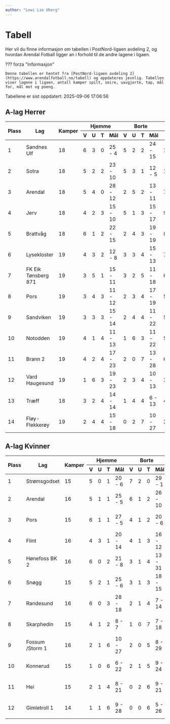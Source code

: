 ```yaml
---
author: "Lewi Lie Uberg"
---
```


# Tabell

Her vil du finne informasjon om tabellen i PostNord-ligaen avdeling 2, og hvordan Arendal Fotball ligger an i forhold til de andre lagene i ligaen.

??? forza "Informasjon"

    Denne tabellen er hentet fra [PostNord-ligaen avdeling 2](https://www.arendalfotball.no/tabell) og oppdateres jevnlig. Tabellen viser lagene i ligaen, antall kamper spilt, seire, uavgjorte, tap, mål for, mål mot og poeng.

Tabellene er sist oppdatert: 2025-09-06 17:06:56

## A-lag Herrer

<table>
  <thead>
    <tr class="row-highlight">
      <th rowspan="2">Plass</th>
      <th rowspan="2">Lag</th>
      <th rowspan="2">Kamper</th>
      <th colspan="4">Hjemme</th>
      <th colspan="4">Borte</th>
      <th colspan="5">Total</th>
      <th rowspan="2">Poeng</th>
    </tr>
    <tr class="row-highlight">
      <th>V</th>
      <th>U</th>
      <th>T</th>
      <th>Mål</th>
      <th>V</th>
      <th>U</th>
      <th>T</th>
      <th>Mål</th>
      <th>V</th>
      <th>U</th>
      <th>T</th>
      <th>Mål</th>
      <th>Diff</th>
    </tr>
  </thead>
  <tbody>
    <tr>
      <td>1</td>
      <td>Sandnes Ulf</td>
      <td>18</td>
      <td>6</td>
      <td>3</td>
      <td>0</td>
      <td>25 - 4</td>
      <td>5</td>
      <td>2</td>
      <td>2</td>
      <td>24 - 15</td>
      <td>11</td>
      <td>5</td>
      <td>2</td>
      <td>49 - 19</td>
      <td>30</td>
      <td>38</td>
    </tr>
    <tr>
      <td>2</td>
      <td>Sotra</td>
      <td>18</td>
      <td>5</td>
      <td>2</td>
      <td>2</td>
      <td>23 - 10</td>
      <td>5</td>
      <td>3</td>
      <td>1</td>
      <td>12 - 5</td>
      <td>10</td>
      <td>5</td>
      <td>3</td>
      <td>35 - 15</td>
      <td>20</td>
      <td>35</td>
    </tr>
    <tr class="row-highlight">
      <td>3</td>
      <td>Arendal</td>
      <td>18</td>
      <td>5</td>
      <td>4</td>
      <td>0</td>
      <td>28 - 12</td>
      <td>2</td>
      <td>5</td>
      <td>2</td>
      <td>13 - 11</td>
      <td>7</td>
      <td>9</td>
      <td>2</td>
      <td>41 - 23</td>
      <td>18</td>
      <td>30</td>
    </tr>
    <tr>
      <td>4</td>
      <td>Jerv</td>
      <td>18</td>
      <td>4</td>
      <td>2</td>
      <td>3</td>
      <td>15 - 10</td>
      <td>5</td>
      <td>1</td>
      <td>3</td>
      <td>15 - 17</td>
      <td>9</td>
      <td>3</td>
      <td>6</td>
      <td>30 - 27</td>
      <td>3</td>
      <td>30</td>
    </tr>
    <tr>
      <td>5</td>
      <td>Brattvåg</td>
      <td>18</td>
      <td>6</td>
      <td>1</td>
      <td>2</td>
      <td>22 - 15</td>
      <td>2</td>
      <td>4</td>
      <td>3</td>
      <td>19 - 19</td>
      <td>8</td>
      <td>5</td>
      <td>5</td>
      <td>41 - 34</td>
      <td>7</td>
      <td>29</td>
    </tr>
    <tr>
      <td>6</td>
      <td>Lysekloster</td>
      <td>19</td>
      <td>4</td>
      <td>3</td>
      <td>2</td>
      <td>12 - 8</td>
      <td>3</td>
      <td>3</td>
      <td>4</td>
      <td>15 - 13</td>
      <td>7</td>
      <td>6</td>
      <td>6</td>
      <td>27 - 21</td>
      <td>6</td>
      <td>27</td>
    </tr>
    <tr>
      <td>7</td>
      <td>FK Eik Tønsberg 871</td>
      <td>19</td>
      <td>3</td>
      <td>5</td>
      <td>1</td>
      <td>15 - 11</td>
      <td>3</td>
      <td>2</td>
      <td>5</td>
      <td>11 - 18</td>
      <td>6</td>
      <td>7</td>
      <td>6</td>
      <td>26 - 29</td>
      <td>-3</td>
      <td>25</td>
    </tr>
    <tr>
      <td>8</td>
      <td>Pors</td>
      <td>19</td>
      <td>3</td>
      <td>4</td>
      <td>3</td>
      <td>11 - 12</td>
      <td>2</td>
      <td>3</td>
      <td>4</td>
      <td>17 - 19</td>
      <td>5</td>
      <td>7</td>
      <td>7</td>
      <td>28 - 31</td>
      <td>-3</td>
      <td>22</td>
    </tr>
    <tr>
      <td>9</td>
      <td>Sandviken</td>
      <td>19</td>
      <td>3</td>
      <td>3</td>
      <td>3</td>
      <td>15 - 14</td>
      <td>2</td>
      <td>4</td>
      <td>4</td>
      <td>11 - 22</td>
      <td>5</td>
      <td>7</td>
      <td>7</td>
      <td>26 - 36</td>
      <td>-10</td>
      <td>22</td>
    </tr>
    <tr>
      <td>10</td>
      <td>Notodden</td>
      <td>19</td>
      <td>4</td>
      <td>1</td>
      <td>4</td>
      <td>11 - 13</td>
      <td>1</td>
      <td>6</td>
      <td>3</td>
      <td>11 - 22</td>
      <td>5</td>
      <td>7</td>
      <td>7</td>
      <td>22 - 35</td>
      <td>-13</td>
      <td>22</td>
    </tr>
    <tr>
      <td>11</td>
      <td>Brann  2</td>
      <td>19</td>
      <td>4</td>
      <td>2</td>
      <td>4</td>
      <td>17 - 23</td>
      <td>2</td>
      <td>0</td>
      <td>7</td>
      <td>13 - 28</td>
      <td>6</td>
      <td>2</td>
      <td>11</td>
      <td>30 - 51</td>
      <td>-21</td>
      <td>20</td>
    </tr>
    <tr>
      <td>12</td>
      <td>Vard Haugesund</td>
      <td>19</td>
      <td>1</td>
      <td>6</td>
      <td>3</td>
      <td>19 - 23</td>
      <td>2</td>
      <td>3</td>
      <td>4</td>
      <td>10 - 13</td>
      <td>3</td>
      <td>9</td>
      <td>7</td>
      <td>29 - 36</td>
      <td>-7</td>
      <td>18</td>
    </tr>
    <tr>
      <td>13</td>
      <td>Træff</td>
      <td>18</td>
      <td>3</td>
      <td>2</td>
      <td>4</td>
      <td>14 - 14</td>
      <td>1</td>
      <td>4</td>
      <td>4</td>
      <td>6 - 13</td>
      <td>4</td>
      <td>6</td>
      <td>8</td>
      <td>20 - 27</td>
      <td>-7</td>
      <td>18</td>
    </tr>
    <tr>
      <td>14</td>
      <td>Fløy-Flekkerøy</td>
      <td>19</td>
      <td>2</td>
      <td>4</td>
      <td>4</td>
      <td>15 - 18</td>
      <td>0</td>
      <td>2</td>
      <td>7</td>
      <td>10 - 27</td>
      <td>2</td>
      <td>6</td>
      <td>11</td>
      <td>25 - 45</td>
      <td>-20</td>
      <td>12</td>
    </tr>
  </tbody>
</table>

## A-lag Kvinner

<table>
  <thead>
    <tr class="row-highlight">
      <th rowspan="2">Plass</th>
      <th rowspan="2">Lag</th>
      <th rowspan="2">Kamper</th>
      <th colspan="4">Hjemme</th>
      <th colspan="4">Borte</th>
      <th colspan="5">Total</th>
      <th rowspan="2">Poeng</th>
    </tr>
    <tr class="row-highlight">
      <th>V</th>
      <th>U</th>
      <th>T</th>
      <th>Mål</th>
      <th>V</th>
      <th>U</th>
      <th>T</th>
      <th>Mål</th>
      <th>V</th>
      <th>U</th>
      <th>T</th>
      <th>Mål</th>
      <th>Diff</th>
    </tr>
  </thead>
  <tbody>
    <tr>
      <td>1</td>
      <td>Strømsgodset</td>
      <td>15</td>
      <td>5</td>
      <td>0</td>
      <td>1</td>
      <td>20 - 6</td>
      <td>7</td>
      <td>2</td>
      <td>0</td>
      <td>29 - 1</td>
      <td>12</td>
      <td>2</td>
      <td>1</td>
      <td>49 - 7</td>
      <td>42</td>
      <td>38</td>
    </tr>
    <tr class="row-highlight">
      <td>2</td>
      <td>Arendal</td>
      <td>16</td>
      <td>5</td>
      <td>1</td>
      <td>1</td>
      <td>25 - 5</td>
      <td>6</td>
      <td>1</td>
      <td>2</td>
      <td>26 - 10</td>
      <td>11</td>
      <td>2</td>
      <td>3</td>
      <td>51 - 15</td>
      <td>36</td>
      <td>35</td>
    </tr>
    <tr>
      <td>3</td>
      <td>Pors</td>
      <td>15</td>
      <td>6</td>
      <td>1</td>
      <td>1</td>
      <td>27 - 5</td>
      <td>4</td>
      <td>1</td>
      <td>2</td>
      <td>20 - 6</td>
      <td>10</td>
      <td>2</td>
      <td>3</td>
      <td>47 - 11</td>
      <td>36</td>
      <td>32</td>
    </tr>
    <tr>
      <td>4</td>
      <td>Flint</td>
      <td>16</td>
      <td>4</td>
      <td>3</td>
      <td>1</td>
      <td>20 - 14</td>
      <td>4</td>
      <td>1</td>
      <td>3</td>
      <td>16 - 12</td>
      <td>8</td>
      <td>4</td>
      <td>4</td>
      <td>36 - 26</td>
      <td>10</td>
      <td>28</td>
    </tr>
    <tr>
      <td>5</td>
      <td>Hønefoss BK 2</td>
      <td>16</td>
      <td>6</td>
      <td>0</td>
      <td>2</td>
      <td>21 - 8</td>
      <td>3</td>
      <td>1</td>
      <td>4</td>
      <td>13 - 31</td>
      <td>9</td>
      <td>1</td>
      <td>6</td>
      <td>34 - 39</td>
      <td>-5</td>
      <td>28</td>
    </tr>
    <tr>
      <td>6</td>
      <td>Snøgg</td>
      <td>15</td>
      <td>5</td>
      <td>2</td>
      <td>1</td>
      <td>25 - 6</td>
      <td>3</td>
      <td>1</td>
      <td>3</td>
      <td>18 - 15</td>
      <td>8</td>
      <td>3</td>
      <td>4</td>
      <td>43 - 21</td>
      <td>22</td>
      <td>27</td>
    </tr>
    <tr>
      <td>7</td>
      <td>Randesund</td>
      <td>16</td>
      <td>6</td>
      <td>0</td>
      <td>3</td>
      <td>28 - 18</td>
      <td>2</td>
      <td>1</td>
      <td>4</td>
      <td>7 - 14</td>
      <td>8</td>
      <td>1</td>
      <td>7</td>
      <td>35 - 32</td>
      <td>3</td>
      <td>25</td>
    </tr>
    <tr>
      <td>8</td>
      <td>Skarphedin</td>
      <td>15</td>
      <td>4</td>
      <td>1</td>
      <td>2</td>
      <td>8 - 7</td>
      <td>1</td>
      <td>0</td>
      <td>7</td>
      <td>7 - 18</td>
      <td>5</td>
      <td>1</td>
      <td>9</td>
      <td>15 - 25</td>
      <td>-10</td>
      <td>16</td>
    </tr>
    <tr>
      <td>9</td>
      <td>Fossum /Storm 1</td>
      <td>16</td>
      <td>2</td>
      <td>1</td>
      <td>6</td>
      <td>10 - 27</td>
      <td>2</td>
      <td>0</td>
      <td>5</td>
      <td>8 - 29</td>
      <td>4</td>
      <td>1</td>
      <td>11</td>
      <td>18 - 56</td>
      <td>-38</td>
      <td>13</td>
    </tr>
    <tr>
      <td>10</td>
      <td>Konnerud</td>
      <td>15</td>
      <td>1</td>
      <td>0</td>
      <td>6</td>
      <td>6 - 22</td>
      <td>2</td>
      <td>1</td>
      <td>5</td>
      <td>9 - 24</td>
      <td>3</td>
      <td>1</td>
      <td>11</td>
      <td>15 - 46</td>
      <td>-31</td>
      <td>10</td>
    </tr>
    <tr>
      <td>11</td>
      <td>Hei</td>
      <td>15</td>
      <td>2</td>
      <td>1</td>
      <td>4</td>
      <td>8 - 21</td>
      <td>0</td>
      <td>2</td>
      <td>6</td>
      <td>9 - 21</td>
      <td>2</td>
      <td>3</td>
      <td>10</td>
      <td>17 - 42</td>
      <td>-25</td>
      <td>9</td>
    </tr>
    <tr>
      <td>12</td>
      <td>Gimletroll 1</td>
      <td>14</td>
      <td>1</td>
      <td>1</td>
      <td>6</td>
      <td>9 - 28</td>
      <td>0</td>
      <td>0</td>
      <td>6</td>
      <td>5 - 26</td>
      <td>1</td>
      <td>1</td>
      <td>12</td>
      <td>14 - 54</td>
      <td>-40</td>
      <td>4</td>
    </tr>
  </tbody>
</table>
